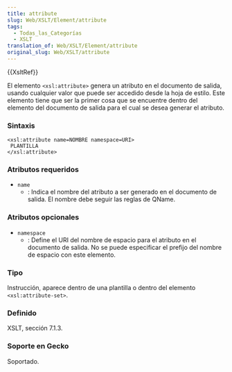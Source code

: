```yaml
---
title: attribute
slug: Web/XSLT/Element/attribute
tags:
  - Todas_las_Categorías
  - XSLT
translation_of: Web/XSLT/Element/attribute
original_slug: Web/XSLT/attribute
---
```

{{XsltRef}}

El elemento `<xsl:attribute>` genera un atributo en el documento de salida, usando cualquier valor que puede ser accedido desde la hoja de estilo. Este elemento tiene que ser la primer cosa que se encuentre dentro del elemento del documento de salida para el cual se desea generar el atributo.

### Sintaxis

    <xsl:attribute name=NOMBRE namespace=URI>
     PLANTILLA
    </xsl:attribute>

### Atributos requeridos

- `name`
  - : Indica el nombre del atributo a ser generado en el documento de salida. El nombre debe seguir las reglas de QName.

### Atributos opcionales

- `namespace`
  - : Define el URI del nombre de espacio para el atributo en el documento de salida. No se puede especificar el prefijo del nombre de espacio con este elemento.

### Tipo

Instrucción, aparece dentro de una plantilla o dentro del elemento `<xsl:attribute-set>`.

### Definido

XSLT, sección 7.1.3.

### Soporte en Gecko

Soportado.
